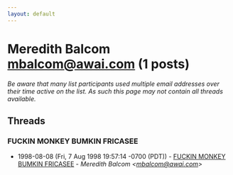 ```yaml
---
layout: default
---
```


# Meredith Balcom <mbalcom@awai.com> (1 posts)

_Be aware that many list participants used multiple email addresses over their time active on the list. As such this page may not contain all threads available._

## Threads

### FUCKIN MONKEY BUMKIN FRICASEE
+ 1998-08-08 (Fri, 7 Aug 1998 19:57:14 -0700 (PDT)) - [FUCKIN MONKEY BUMKIN FRICASEE](/archive/1998/08/181de2908be94dac4c6d73dc8a9a8dc148ab28982bdadb66d1511f94a37396bb) - _Meredith Balcom \<mbalcom@awai.com\>_

